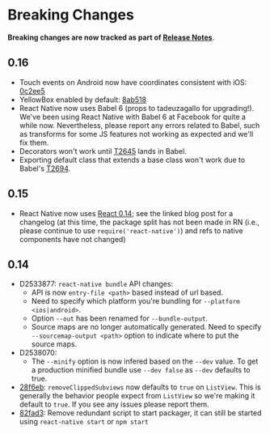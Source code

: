 # Breaking Changes

**Breaking changes are now tracked as part of [Release Notes](https://github.com/facebook/react-native/releases)**.

## 0.16

- Touch events on Android now have coordinates consistent with iOS: [0c2ee5](https://github.com/facebook/react-native/commit/0c2ee5d480e696f8621252c936a8773e8de9f8b6)
- YellowBox enabled by default: [8ab518](https://github.com/facebook/react-native/commit/8ab51828ff077ae0ad10c06f62f9f01d58b9bf85)
- React Native now uses Babel 6 (props to tadeuzagallo for upgrading!). We've been using React Native with Babel 6 at Facebook for quite a while now. Nevertheless, please report any errors related to Babel, such as transforms for some JS features not working as expected and we'll fix them.
- Decorators won't work until [T2645](https://phabricator.babeljs.io/T2645) lands in Babel.
- Exporting default class that extends a base class won't work due to Babel's [T2694](https://phabricator.babeljs.io/T2694).

## 0.15

- React Native now uses [React 0.14](http://facebook.github.io/react/blog/2015/10/07/react-v0.14.html); see the linked blog post for a changelog (at this time, the package split has not been made in RN (i.e., please continue to use `require('react-native')`) and refs to native components have not changed)

## 0.14

- D2533877: `react-native bundle` API changes:
  - API is now `entry-file <path>` based instead of url based.
  - Need to specify which platform you're bundling for `--platform <ios|android>`.
  - Option `--out` has been renamed for `--bundle-output`.
  - Source maps are no longer automatically generated. Need to specify `--sourcemap-output <path>` option to indicate where to put the source maps.
- D2538070:
  - The `--minify` option is now infered based on the `--dev` value. To get a production minified bundle use `--dev false` as `--dev` defaults to true.
- [28f6eb](https://github.com/facebook/react-native/commit/28f6eba22d5bd3dfead3a115f93e37f25b1910ca): `removeClippedSubviews` now defaults to `true` on `ListView`. This is generally the behavior people expect from `ListView` so we're making it default to `true`. If you see any issues please report them.
- [82fad3](https://github.com/facebook/react-native/commit/82fad33af7dac32cd556eea35674aca4dc707f71): Remove redundant script to start packager, it can still be started using `react-native start` or `npm start`
